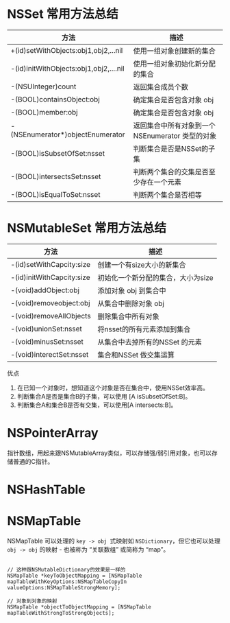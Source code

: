 

# NSSet 常用方法总结

方法 | 描述 |
------------ | ------------- | 
+(id)setWithObjects:obj1,obj2,...nil	 | 使用一组对象创建新的集合 
-(id)initWithObjects:obj1,obj2,....nil  | 使用一组对象初始化新分配的集合
-(NSUInteger)count|    返回集合成员个数
-(BOOL)containsObject:obj |  确定集合是否包含对象 obj
-(BOOL)member:obj | 确定集合是否包含对象 obj
-(NSEnumerator*)objectEnumerator | 返回集合中所有对象到一个 NSEnumerator 类型的对象
-(BOOL)isSubsetOfSet:nsset | 判断集合是否是NSSet的子集
-(BOOL)intersectsSet:nsset | 判断两个集合的交集是否至少存在一个元素
-(BOOL)isEqualToSet:nsset | 判断两个集合是否相等

# NSMutableSet 常用方法总结
方法 | 描述 |
------------ | ------------- | 
-(id)setWithCapcity:size | 创建一个有size大小的新集合
-(id)initWithCapcity:size | 初始化一个新分配的集合，大小为size
-(void)addObject:obj | 添加对象 obj 到集合中
-(void)removeobject:obj | 从集合中删除对象 obj
-(void)removeAllObjects | 删除集合中所有对象
-(void)unionSet:nsset | 将nsset的所有元素添加到集合
-(void)minusSet:nsset | 从集合中去掉所有的NSSet 的元素
-(void)interectSet:nsset | 集合和NSSet 做交集运算

优点

1. 在已知一个对象时，想知道这个对象是否在集合中，使用NSSet效率高。
2. 判断集合A是否是集合B的子集，可以使用 [A isSubsetOfSet:B]。
3. 判断集合A和集合B是否有交集，可以使用[A intersects:B]。



# NSPointerArray

指针数组，用起来跟NSMutableArray类似，可以存储强/弱引用对象，也可以存储普通的C指针。



# NSHashTable



# NSMapTable

NSMapTable 可以处理的 ```key -> obj ```式映射如 ```NSDictionary```，但它也可以处理 ```obj -> obj``` 的映射 - 也被称为 “关联数组” 或简称为 “map”。

```objc

// 这种跟NSMutableDictionary的效果是一样的
NSMapTable *keyToObjectMapping = [NSMapTable mapTableWithKeyOptions:NSMapTableCopyIn valueOptions:NSMapTableStrongMemory];

// 对象到对象的映射
NSMapTable *objectToObjectMapping = [NSMapTable mapTableWithStrongToStrongObjects];

```


